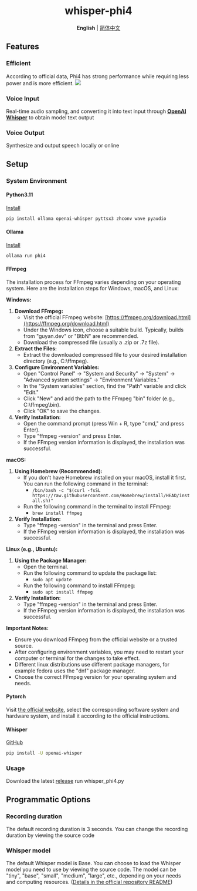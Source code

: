 <div align="center">
  <h1>whisper-phi4</h1>
  
  **English** | [简体中文](README_zh.md)
</div>

## Features
### Efficient
According to official data, Phi4 has strong performance while requiring less power and is more efficient.
<img src='https://github.com/user-attachments/assets/f7541460-4176-469e-8f8f-8e673fc59f86'>

### Voice Input
Real-time audio sampling, and converting it into text input through [**OpenAI Whisper**](https://github.com/openai/whisper) to obtain model text output

### Voice Output
Synthesize and output speech locally or online

## Setup
### System Environment
#### Python3.11
[Install](https://www.python.org/downloads/release/python-3110/)

```sh
pip install ollama openai-whisper pyttsx3 zhconv wave pyaudio
```

#### Ollama
[Install](https://ollama.com/)

```sh
ollama run phi4
```

#### FFmpeg
The installation process for FFmpeg varies depending on your operating system. Here are the installation steps for Windows, macOS, and Linux:

**Windows:**

1.  **Download FFmpeg:**
    * Visit the official FFmpeg website: [https://ffmpeg.org/download.html](https://ffmpeg.org/download.html)
    * Under the Windows icon, choose a suitable build. Typically, builds from "guyan.dev" or "BtbN" are recommended.
    * Download the compressed file (usually a .zip or .7z file).
2.  **Extract the Files:**
    * Extract the downloaded compressed file to your desired installation directory (e.g., C:\ffmpeg).
3.  **Configure Environment Variables:**
    * Open "Control Panel" -> "System and Security" -> "System" -> "Advanced system settings" -> "Environment Variables."
    * In the "System variables" section, find the "Path" variable and click "Edit."
    * Click "New" and add the path to the FFmpeg "bin" folder (e.g., C:\ffmpeg\bin).
    * Click "OK" to save the changes.
4.  **Verify Installation:**
    * Open the command prompt (press Win + R, type "cmd," and press Enter).
    * Type "ffmpeg -version" and press Enter.
    * If the FFmpeg version information is displayed, the installation was successful.

**macOS:**

1.  **Using Homebrew (Recommended):**
    * If you don't have Homebrew installed on your macOS, install it first. You can run the following command in the terminal:
        * `/bin/bash -c "$(curl -fsSL https://raw.githubusercontent.com/Homebrew/install/HEAD/install.sh)"`
    * Run the following command in the terminal to install FFmpeg:
        * `brew install ffmpeg`
2.  **Verify Installation:**
    * Type "ffmpeg -version" in the terminal and press Enter.
    * If the FFmpeg version information is displayed, the installation was successful.

**Linux (e.g., Ubuntu):**

1.  **Using the Package Manager:**
    * Open the terminal.
    * Run the following command to update the package list:
        * `sudo apt update`
    * Run the following command to install FFmpeg:
        * `sudo apt install ffmpeg`
2.  **Verify Installation:**
    * Type "ffmpeg -version" in the terminal and press Enter.
    * If the FFmpeg version information is displayed, the installation was successful.

**Important Notes:**

* Ensure you download FFmpeg from the official website or a trusted source.
* After configuring environment variables, you may need to restart your computer or terminal for the changes to take effect.
* Different linux distributions use different package managers, for example fedora uses the "dnf" package manager.
* Choose the correct FFmpeg version for your operating system and needs.

#### Pytorch
Visit [the official website](http://pytorch.org/get-started/locally/), select the corresponding software system and hardware system, and install it according to the official instructions.

#### Whisper
[GitHub](https://github.com/openai/whisper)
```sh
pip install -U openai-whisper
```

### Usage
Download the latest [release](https://github.com/Rebines/whisper-phi4/releases)
run whisper_phi4.py

## Programmatic Options
### Recording duration
The default recording duration is 3 seconds. You can change the recording duration by viewing the source code
### Whisper model
The default Whisper model is Base. You can choose to load the Whisper model you need to use by viewing the source code. The model can be "tiny", "base", "small", "medium", "large", etc., depending on your needs and computing resources. ([Details in the official repository README](https://github.com/openai/whisper#available-models-and-languages))
